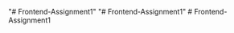 "# Frontend-Assignment1" 
"# Frontend-Assignment1" 
#   F r o n t e n d - A s s i g n m e n t 1  
 